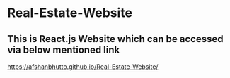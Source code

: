 # Real-Estate-Website
## This is React.js Website which can be  accessed via below mentioned link
https://afshanbhutto.github.io/Real-Estate-Website/
